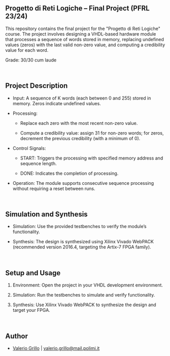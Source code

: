 ## Progetto di Reti Logiche – Final Project (PFRL 23/24)
This repository contains the final project for the "Progetto di Reti Logiche" course. The project involves designing a VHDL-based hardware module that processes a sequence of words stored in memory, replacing undefined values (zeros) with the last valid non-zero value, and computing a credibility value for each word.</br>

Grade: 30/30 cum laude

&nbsp;
## Project Description
* Input: A sequence of K words (each between 0 and 255) stored in memory. Zeros indicate undefined values.

* Processing:

  * Replace each zero with the most recent non-zero value.

  * Compute a credibility value: assign 31 for non-zero words; for zeros, decrement the previous credibility (with a minimum of 0).

* Control Signals:

  * START: Triggers the processing with specified memory address and sequence length.

  * DONE: Indicates the completion of processing.

* Operation: The module supports consecutive sequence processing without requiring a reset between runs.


&nbsp;
## Simulation and Synthesis
* Simulation: Use the provided testbenches to verify the module’s functionality.

* Synthesis: The design is synthesized using Xilinx Vivado WebPACK (recommended version 2016.4, targeting the Artix-7 FPGA family).

&nbsp;
## Setup and Usage
1. Environment: Open the project in your VHDL development environment.

2. Simulation: Run the testbenches to simulate and verify functionality.

3. Synthesis: Use Xilinx Vivado WebPACK to synthesize the design and target your FPGA.

&nbsp;
## Author
* [Valerio Grillo](https://github.com/Valegrl) | valerio.grillo@mail.polimi.it
